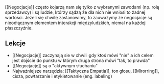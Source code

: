 [[Negocjacje]] często kojarzą nam się tylko z wybranymi zawodami (np. rolą sprzedawcy) i są ludzie, którzy sądzą że dla nich nie wniosi to żadnej wartości. Jeżeli się chwilę zastanowimy, to zauważymy że negocjacje są nieodłącznym elementem interakcji międzyludzkich, niemal na każdej płaszczyźnie. 

## Lekcje
- [[Negocjacje]] zaczynają sie w chwili gdy ktoś mówi "nie" a ich celem jest dojście do punktu w którym druga strona mówi "tak, to prawda"
- [[Negocjacje]] są o "aktywnym słuchaniu"
- Najważniejsze narzędzia: [[Taktyczna Empatia]], ton głosu, [[Mirorring]], cisza, powtarzanie i etykietowanie (eng. labeling)